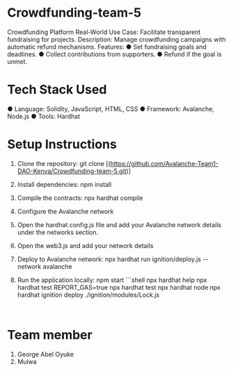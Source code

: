 # Crowdfunding-team-5
Crowdfunding Platform Real-World Use Case: Facilitate transparent fundraising for projects. 
Description: Manage crowdfunding campaigns with automatic refund mechanisms. 
Features: 
● Set fundraising goals and deadlines. 
● Collect contributions from supporters. 
● Refund if the goal is unmet.

# Tech Stack Used
● ​Language: Solidity, JavaScript, HTML, CSS
● ​Framework: Avalanche, Node.js
● ​Tools: Hardhat

# Setup Instructions

1. ​Clone the repository: git clone [(https://github.com/Avalanche-Team1-DAO-Kenya/Crowdfunding-team-5.git)]

2. ​Install dependencies: npm install

3. ​Compile the contracts: npx hardhat compile

4. ​Configure the Avalanche network

5. ​Open the hardhat.config.js file and add your Avalanche network details under the networks section.

6. Open the web3.js and add your network details

7. ​Deploy to Avalanche network: npx hardhat run ignition/deploy.js --network avalanche

8. ​Run the application locally: npm start
       ```shell
      npx hardhat help
      npx hardhat test
      REPORT_GAS=true npx hardhat test
      npx hardhat node
      npx hardhat ignition deploy ./ignition/modules/Lock.js
      ```
   

# Team member
1. George Abel Oyuke
2. Mulwa
